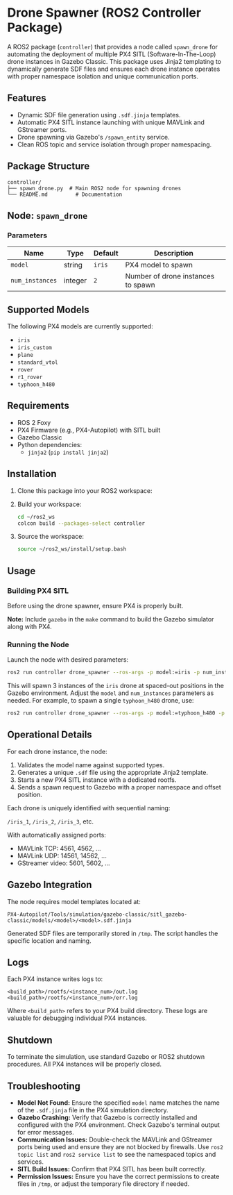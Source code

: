 # Drone Spawner (ROS2 Controller Package)

A ROS2 package (`controller`) that provides a node called `spawn_drone` for automating the deployment of multiple PX4 SITL (Software-In-The-Loop) drone instances in Gazebo Classic. This package uses Jinja2 templating to dynamically generate SDF files and ensures each drone instance operates with proper namespace isolation and unique communication ports.

## Features

*   Dynamic SDF file generation using `.sdf.jinja` templates.
*   Automatic PX4 SITL instance launching with unique MAVLink and GStreamer ports.
*   Drone spawning via Gazebo's `/spawn_entity` service.
*   Clean ROS topic and service isolation through proper namespacing.

## Package Structure

```
controller/
├── spawn_drone.py  # Main ROS2 node for spawning drones
└── README.md         # Documentation
```

## Node: `spawn_drone`

### Parameters

| Name            | Type    | Default | Description                               |
|-----------------|---------|---------|-------------------------------------------|
| `model`         | string  | `iris`  | PX4 model to spawn                       |
| `num_instances` | integer | `2`     | Number of drone instances to spawn       |

## Supported Models

The following PX4 models are currently supported:

*   `iris`
*   `iris_custom`
*   `plane`
*   `standard_vtol`
*   `rover`
*   `r1_rover`
*   `typhoon_h480`

## Requirements

*   ROS 2 Foxy
*   PX4 Firmware (e.g., PX4-Autopilot) with SITL built
*   Gazebo Classic
*   Python dependencies:
    *   `jinja2` (`pip install jinja2`)

## Installation

1.  Clone this package into your ROS2 workspace:

2.  Build your workspace:

    ```bash
    cd ~/ros2_ws
    colcon build --packages-select controller
    ```

3.  Source the workspace:

    ```bash
    source ~/ros2_ws/install/setup.bash
    ```

## Usage

### Building PX4 SITL

Before using the drone spawner, ensure PX4 is properly built.

**Note:** Include `gazebo` in the `make` command to build the Gazebo simulator along with PX4.

### Running the Node

Launch the node with desired parameters:

```bash
ros2 run controller drone_spawner --ros-args -p model:=iris -p num_instances:=3
```

This will spawn 3 instances of the `iris` drone at spaced-out positions in the Gazebo environment. Adjust the `model` and `num_instances` parameters as needed. For example, to spawn a single `typhoon_h480` drone, use:

```bash
ros2 run controller drone_spawner --ros-args -p model:=typhoon_h480 -p num_instances:=1
```

## Operational Details

For each drone instance, the node:

1.  Validates the model name against supported types.
2.  Generates a unique `.sdf` file using the appropriate Jinja2 template.
3.  Starts a new PX4 SITL instance with a dedicated rootfs.
4.  Sends a spawn request to Gazebo with a proper namespace and offset position.

Each drone is uniquely identified with sequential naming:

`/iris_1`, `/iris_2`, `/iris_3`, etc.

With automatically assigned ports:

*   MAVLink TCP: 4561, 4562, ...
*   MAVLink UDP: 14561, 14562, ...
*   GStreamer video: 5601, 5602, ...

## Gazebo Integration

The node requires model templates located at:

`PX4-Autopilot/Tools/simulation/gazebo-classic/sitl_gazebo-classic/models/<model>/<model>.sdf.jinja`

Generated SDF files are temporarily stored in `/tmp`. The script handles the specific location and naming.

## Logs

Each PX4 instance writes logs to:

```
<build_path>/rootfs/<instance_num>/out.log
<build_path>/rootfs/<instance_num>/err.log
```

Where `<build_path>` refers to your PX4 build directory. These logs are valuable for debugging individual PX4 instances.

## Shutdown

To terminate the simulation, use standard Gazebo or ROS2 shutdown procedures. All PX4 instances will be properly closed.

## Troubleshooting

*   **Model Not Found:** Ensure the specified `model` name matches the name of the `.sdf.jinja` file in the PX4 simulation directory.
*   **Gazebo Crashing:** Verify that Gazebo is correctly installed and configured with the PX4 environment. Check Gazebo's terminal output for error messages.
*   **Communication Issues:** Double-check the MAVLink and GStreamer ports being used and ensure they are not blocked by firewalls. Use `ros2 topic list` and `ros2 service list` to see the namespaced topics and services.
*   **SITL Build Issues:** Confirm that PX4 SITL has been built correctly. 
*   **Permission Issues:** Ensure you have the correct permissions to create files in `/tmp`, or adjust the temporary file directory if needed.
